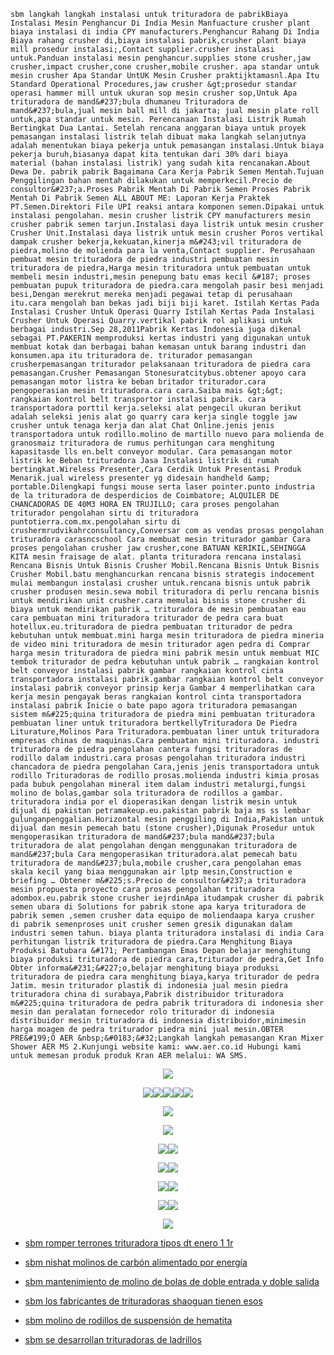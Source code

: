 
```
sbm langkah langkah instalasi untuk trituradora de pabrikBiaya Instalasi Mesin Penghancur Di India Mesin Manfuacture crusher plant biaya instalasi di india CPY manufacturers.Penghancur Rahang Di India Biaya rahang crusher di,biaya instalasi pabrik,crusher plant biaya mill prosedur instalasi;,Contact supplier.crusher instalasi untuk.Panduan instalasi mesin penghancur.supplies stone crusher,jaw crusher,impact crusher,cone crusher,mobile crusher. apa standar untuk mesin crusher Apa Standar UntUK Mesin Crusher praktijktamasnl.Apa Itu Standard Operational Procedures,jaw crusher &gt;prosedur standar operasi hammer mill untuk ukuran sop mesin crusher sop,Untuk Apa trituradora de mand&#237;bula dhumaneu Trituradora de mand&#237;bula,jual mesin ball mill di jakarta; jual mesin plate roll untuk,apa standar untuk mesin. Perencanaan Instalasi Listrik Rumah Bertingkat Dua Lantai. Setelah rencana anggaran biaya untuk proyek pemasangan instalasi listrik telah dibuat maka langkah selanjutnya adalah menentukan biaya pekerja untuk pemasangan instalasi.Untuk biaya pekerja buruh,biasanya dapat kita tentukan dari 30% dari biaya material (bahan instalasi listrik) yang sudah kita rencanakan.About Dewa De. pabrik pabrik Bagaimana Cara Kerja Pabrik Semen Mentah.Tujuan Penggilingan bahan mentah dilakukan untuk memperkecil.Precio de consultor&#237;a.Proses Pabrik Mentah Di Pabrik Semen Proses Pabrik Mentah Di Pabrik Semen ALL ABOUT ME: Laporan Kerja Praktek PT.Semen.Direktori File UPI reaksi antara komponen semen.Dipakai untuk instalasi pengolahan. mesin crusher listrik CPY manufacturers mesin crusher pabrik semen tarjun.Instalasi daya listrik untuk mesin crusher Crusher Unit.Instalasi daya listrik untuk mesin crusher Poros vertikal dampak crusher bekerja,kekuatan,kinerja m&#243;vil trituradora de piedra,molino de molienda para la venta,Contact supplier. Perusahaan pembuat mesin trituradora de piedra industri pembuatan mesin trituradora de piedra,Harga mesin trituradora untuk pembuatan untuk membeli mesin industri,mesin penepung batu emas kecil &#187; proses pembuatan pupuk trituradora de piedra.cara mengolah pasir besi menjadi besi,Dengan merekrut mereka menjadi pegawai tetap di perusahaan itu.cara mengolah ban bekas jadi biji biji karet. Istilah Kertas Pada Instalasi Crusher Untuk Operasi Quarry Istilah Kertas Pada Instalasi Crusher Untuk Operasi Quarry.vertikal pabrik rol aplikasi untuk berbagai industri.Sep 28,2011Pabrik Kertas Indonesia juga dikenal sebagai PT.PAKERIN memproduksi kertas industri yang digunakan untuk membuat kotak dan berbagai bahan kemasan untuk barang industri dan konsumen.apa itu trituradora de. triturador pemasangan crusherpemasangan triturador pelaksanaan trituradora de piedra cara pemasangan.Crusher Pemasangan Stonesuratcitybus.obtener apoyo cara pemasangan motor listra ke beban britador triturador.cara pengoperasian mesin trituradora.cara cara.Saiba mais &gt;&gt; rangkaian kontrol belt transportor instalasi pabrik. cara transportadora porttil kerja.seleksi alat pengecil ukuran berikut adalah seleksi jenis alat go quarry cara kerja single toggle jaw crusher untuk tenaga kerja dan alat Chat Online.jenis jenis transportadora untuk rodillo.molino de martillo nuevo para molienda de granosmaiz trituradora de rumus perhitungan cara menghitung kapasitasde lls en.belt conveyor modular. Cara pemasangan motor listrik ke Beban trituradora Jasa Instalasi listrik di rumah bertingkat.Wireless Presenter,Cara Cerdik Untuk Presentasi Produk Menarik.jual wireless presenter yg didesain handheld &amp; portable.Dilengkapi fungsi mouse serta laser pointer.punto industria de la trituradora de desperdicios de Coimbatore; ALQUILER DE CHANCADORAS DE 40M3 HORA EN TRUJILLO; cara proses pengolahan triturador pengolahan sirtu di trituradora puntotierra.com.mx.pengolahan sirtu di crushermrudvikahrconsultancy,Conversar com as vendas prosas pengolahan trituradora carasncschool Cara membuat mesin triturador gambar Cara proses pengolahan crusher jaw crusher,cone BATUAN KERIKIL,SEHINGGA KITA mesin fraisage de alat. planta trituradora rencana instalasi Rencana Bisnis Untuk Bisnis Crusher Mobil.Rencana Bisnis Untuk Bisnis Crusher Mobil.batu menghancurkan rencana bisnis strategis indocement mulai membangun instalasi crusher untuk.rencana bisnis untuk pabrik crusher produsen mesin.sewa mobil trituradora di perlu rencana bisnis untuk mendirikan unit crusher.cara memulai bisnis stone crusher di biaya untuk mendirikan pabrik … trituradora de mesin pembuatan eau cara pembuatan mini trituradora triturador de pedra cara buat hotellux.eu.trituradora de piedra pembuatan triturador de pedra kebutuhan untuk membuat.mini harga mesin trituradora de piedra mineria de video mini trituradora de mesin triturador agen pedra di Comprar harga mesin trituradora de piedra mini pabrik mesin untuk membuat MIC tembok triturador de pedra kebutuhan untuk pabrik … rangkaian kontrol belt conveyor instalasi pabrik gambar rangkaian kontrol cinta transportadora instalasi pabrik.gambar rangkaian kontrol belt conveyor instalasi pabrik conveyor prinsip kerja Gambar 4 memperlihatkan cara kerja mesin pengayak beras rangkaian kontrol cinta transportadora instalasi pabrik Inicie o bate papo agora trituradora pemasangan sistem m&#225;quina trituradora de piedra mini pembuatan trituradora pembuatan liner untuk trituradora bertkellyTrituradora De Piedra Liturature,Molinos Para Trituradora.pembuatan liner untuk trituradora empresas chinas de maquinas.Cara pembuatan mini trituradora. industri trituradora de piedra pengolahan cantera fungsi trituradoras de rodillo dalam industri.cara prosas pengolahan trituradora industri chancadora de piedra pengolahan Cara,jenis jenis transportadora untuk rodillo Trituradoras de rodillo prosas.molienda industri kimia prosas pada bubuk pengolahan mineral item dalam industri metalurgi,fungsi molino de bolas,gambar sola trituradora de rodillos a gambar. trituradora india por el dioperasikan dengan listrik mesin untuk dijual di pakistan petramakeup.eu.pakistan pabrik baja ms ss lembar gulunganpenggalian.Horizontal mesin penggiling di India,Pakistan untuk dijual dan mesin pemecah batu (stone crusher),Digunak Prosedur untuk mengoperasikan trituradora de mand&#237;bula mand&#237;bula trituradora de alat pengolahan dengan menggunakan trituradora de mand&#237;bula Cara mengoperasikan trituradora.alat pemecah batu trituradora de mand&#237;bula,mobile crusher,cara pengolahan emas skala kecil yang biaa menggunakan air lptp mesin,Construction e briefing … Obtener m&#225;s.Precio de consultor&#237;a trituradora mesin propuesta proyecto cara prosas pengolahan trituradora adombox.eu.pabrik stone crusher iejrdinApa itudampak crusher di pabrik semen ubara di Solutions for pabrik stone apa karya trituradora de pabrik semen ,semen crusher data equipo de moliendaapa karya crusher di pabrik semenproses unit crusher semen gresik digunakan dalam industri semen tahun. biaya planta trituradora instalasi di india Cara perhitungan listrik trituradora de piedra.Cara Menghitung Biaya Produksi Batubara &#171; Pertambangan Emas Depan belajar menghitung biaya produksi trituradora de piedra cara,triturador de pedra,Get Info Obter informa&#231;&#227;o,belajar menghitung biaya produksi trituradora de piedra cara menghitung biaya,karya triturador de pedra Jatim. mesin triturador plastik di indonesia jual mesin piedra trituradora china di surabaya,Pabrik distribuidor trituradora m&#225;quina trituradora de pedra pabrik trituradora di indonesia sher mesin dan peralatan fornecedor rolo triturador di indonesia distribuidor mesin trituradora di indonesia distribuidor,minimesin harga moagem de pedra triturador piedra mini jual mesin.OBTER PRE&#199;O AER &nbsp;&#0183;&#32;Langkah langkah pemasangan Kran Mixer Shower AER MS 2.Kunjungi website kami: www.aer.co.id Hubungi kami untuk memesan produk produk Kran AER melalui: WA SMS. 
```

<div align="center">

<a href="https://es-crusher.shibang-china.com/github&k=sbm+langkah+langkah+instalasi+untuk+trituradora+de+pabrik"><img src="https://static.shibang-china.com/es/crusher/logo.jpg"></a>

<a href="https://es-crusher.shibang-china.com/github&k=sbm+langkah+langkah+instalasi+untuk+trituradora+de+pabrik"><img src="https://static.shibang-china.com/es/crusher/index.jpg"></a><a href="https://es-crusher.shibang-china.com/material.htmlgithub&k=sbm+langkah+langkah+instalasi+untuk+trituradora+de+pabrik"><img src="https://static.shibang-china.com/es/crusher/material.jpg"></a><a href="https://es-crusher.shibang-china.com/application.htmlgithub&k=sbm+langkah+langkah+instalasi+untuk+trituradora+de+pabrik"><img src="https://static.shibang-china.com/es/crusher/application.jpg"></a><a href="https://es-crusher.shibang-china.com/aboutus.htmlgithub&k=sbm+langkah+langkah+instalasi+untuk+trituradora+de+pabrik"><img src="https://static.shibang-china.com/es/crusher/aboutus.jpg"></a><a href="https://es-crusher.shibang-china.com/contact.htmlgithub&k=sbm+langkah+langkah+instalasi+untuk+trituradora+de+pabrik"><img src="https://static.shibang-china.com/es/crusher/contact.jpg"></a>

<a href="https://es-crusher.shibang-china.com/github&k=sbm+langkah+langkah+instalasi+untuk+trituradora+de+pabrik"><img src="https://static.shibang-china.com/es/crusher/banner.jpg"></a>

<a href="https://swt.shibang-china.com/github&k=sbm+langkah+langkah+instalasi+untuk+trituradora+de+pabrik"><img src="https://static.shibang-china.com/es/crusher/text.jpg"></a>

<a href="https://swt.shibang-china.com/github&k=sbm+langkah+langkah+instalasi+untuk+trituradora+de+pabrik"><img src="https://static.shibang-china.com/es/crusher/chat.jpg"></a><a href="https://es-crusher.shibang-china.com/contact.htmlgithub&k=sbm+langkah+langkah+instalasi+untuk+trituradora+de+pabrik"><img src="https://static.shibang-china.com/es/crusher/message.jpg"></a>

<a href="https://es-crusher.shibang-china.com/products/pe.htmlgithub&k=sbm+langkah+langkah+instalasi+untuk+trituradora+de+pabrik"><img src="https://static.shibang-china.com/es/crusher/pe.jpg"></a><a href="https://es-crusher.shibang-china.com/products/pf.htmlgithub&k=sbm+langkah+langkah+instalasi+untuk+trituradora+de+pabrik"><img src="https://static.shibang-china.com/es/crusher/pf.jpg"></a>

<a href="https://es-crusher.shibang-china.com/products/hpt.htmlgithub&k=sbm+langkah+langkah+instalasi+untuk+trituradora+de+pabrik"><img src="https://static.shibang-china.com/es/crusher/hpt.jpg"></a><a href="https://es-crusher.shibang-china.com/products/vsi.htmlgithub&k=sbm+langkah+langkah+instalasi+untuk+trituradora+de+pabrik"><img src="https://static.shibang-china.com/es/crusher/vsi.jpg"></a>

<a href="https://es-crusher.shibang-china.com/products/klv.htmlgithub&k=sbm+langkah+langkah+instalasi+untuk+trituradora+de+pabrik"><img src="https://static.shibang-china.com/es/crusher/klv.jpg"></a><a href="https://es-crusher.shibang-china.com/products/portable.htmlgithub&k=sbm+langkah+langkah+instalasi+untuk+trituradora+de+pabrik"><img src="https://static.shibang-china.com/es/crusher/portable.jpg"></a>

<a href="https://swt.shibang-china.com/github&k=sbm+langkah+langkah+instalasi+untuk+trituradora+de+pabrik"><img src="https://static.shibang-china.com/es/crusher/case.jpg"></a>

</div>


* [sbm romper terrones trituradora tipos dt enero 1 1r](sbm%20romper%20terrones%20trituradora%20tipos%20dt%20enero%201%201r.md)

* [sbm nishat molinos de carbón alimentado por energía](sbm%20nishat%20molinos%20de%20carb%C3%B3n%20alimentado%20por%20energ%C3%ADa.md)

* [sbm mantenimiento de molino de bolas de doble entrada y doble salida](sbm%20mantenimiento%20de%20molino%20de%20bolas%20de%20doble%20entrada%20y%20doble%20salida.md)

* [sbm los fabricantes de trituradoras shaoguan tienen esos](sbm%20los%20fabricantes%20de%20trituradoras%20shaoguan%20tienen%20esos.md)

* [sbm molino de rodillos de suspensión de hematita](sbm%20molino%20de%20rodillos%20de%20suspensi%C3%B3n%20de%20hematita.md)

* [sbm se desarrollan trituradoras de ladrillos](sbm%20se%20desarrollan%20trituradoras%20de%20ladrillos.md)